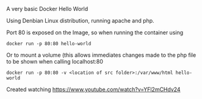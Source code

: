 A very basic Docker Hello World

Using Denbian Linux distribution, running apache and php. 

Port 80 is exposed on the Image, so when running the container using

```
docker run -p 80:80 hello-world
```

Or to mount a volume (this allows immediates changes made to the php file to be shown
when calling localhost:80

```
docker run -p 80:80 -v <location of src folder>:/var/www/html hello-world
```

Created watching https://www.youtube.com/watch?v=YFl2mCHdv24
